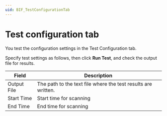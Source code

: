 ```yaml
---
uid: BIF_TestConfigurationTab
---
```


# Test configuration tab

<!-- Topic requires customization for specific interface -->

You test the configuration settings in the Test Configuration tab.

Specify test settings as follows, then click **Run Test**, and check the output file for results.

| Field | Description |
| ----- | ----------- |
| Output File | The path to the text file where the test results are written. |
| Start Time | Start time for scanning |
| End Time | End time for scanning |
